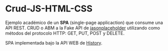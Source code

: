 # Crud-JS-HTML-CSS

Ejemplo académico de un **SPA** (single-page applicaction) que consume una API REST. CRUD o ABM a la Fake API de [jasonplaceholder](https://jsonplaceholder.typicode.com/ "jasonplaceholder") utilizando como métodos del protocolo HTTP: GET, PUT, POST y DELETE.

SPA implementada bajo la API WEB de [History](https://developer.mozilla.org/en-US/docs/Web/API/History_API "History").
